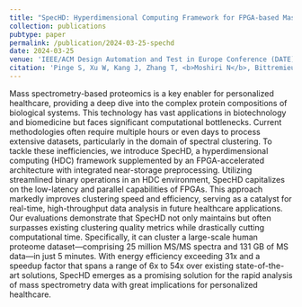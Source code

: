 ```yaml
---
title: "SpecHD: Hyperdimensional Computing Framework for FPGA-based Mass Spectrometry Clustering"
collection: publications
pubtype: paper
permalink: /publication/2024-03-25-spechd
date: 2024-03-25
venue: 'IEEE/ACM Design Automation and Test in Europe Conference (DATE) 2024'
citation: 'Pinge S, Xu W, Kang J, Zhang T, <b>Moshiri N</b>, Bittremieux W, Rosing T (2024). "SpecHD: Hyperdimensional Computing Framework for FPGA-based Mass Spectrometry Clustering." <i>IEEE/ACM Design Automation and Test in Europe Conference (DATE) 2024</i>. <a href="https://doi.org/10.23919/DATE58400.2024.10546776" target="_blank">doi:10.23919/DATE58400.2024.10546776</a>'
---
```

Mass spectrometry-based proteomics is a key enabler for personalized healthcare, providing a deep dive into the complex protein compositions of biological systems. This technology has vast applications in biotechnology and biomedicine but faces significant computational bottlenecks. Current methodologies often require multiple hours or even days to process extensive datasets, particularly in the domain of spectral clustering. To tackle these inefficiencies, we introduce SpecHD, a hyperdimensional computing (HDC) framework supplemented by an FPGA-accelerated architecture with integrated near-storage preprocessing. Utilizing streamlined binary operations in an HDC environment, SpecHD capitalizes on the low-latency and parallel capabilities of FPGAs. This approach markedly improves clustering speed and efficiency, serving as a catalyst for real-time, high-throughput data analysis in future healthcare applications. Our evaluations demonstrate that SpecHD not only maintains but often surpasses existing clustering quality metrics while drastically cutting computational time. Specifically, it can cluster a large-scale human proteome dataset—comprising 25 million MS/MS spectra and 131 GB of MS data—in just 5 minutes. With energy efficiency exceeding 31x and a speedup factor that spans a range of 6x to 54x over existing state-of-the-art solutions, SpecHD emerges as a promising solution for the rapid analysis of mass spectrometry data with great implications for personalized healthcare.
